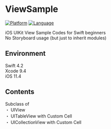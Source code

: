 # ViewSample

[![Platform](http://img.shields.io/badge/platform-ios-blue.svg?style=flat
)](https://developer.apple.com/iphone/index.action)
[![Language](http://img.shields.io/badge/language-swift-brightgreen.svg?style=flat
)](https://developer.apple.com/swift)

iOS UIKit View Sample Codes for Swift beginners<br>
No Storyboard usage (but just to inherit modules)

## Environment

Swift 4.2<br>
Xcode 9.4<br>
iOS 11.4<br>

## Contents

Subclass of<br>
・ UIView<br>
・ UITableView with Custom Cell<br>
・ UICollectionView with Custom Cell<br>
